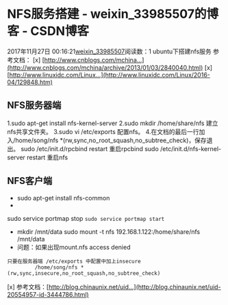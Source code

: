 # NFS服务搭建 - weixin_33985507的博客 - CSDN博客
2017年11月27日 00:16:21[weixin_33985507](https://me.csdn.net/weixin_33985507)阅读数：1
ubuntu下搭建nfs服务
参考文档：
[x] [http://www.cnblogs.com/mchina...](http://www.cnblogs.com/mchina/archive/2013/01/03/2840040.html)
[x] [http://www.linuxidc.com/Linux...](http://www.linuxidc.com/Linux/2016-04/129848.htm)
## **NFS服务器端**
1.sudo apt-get install nfs-kernel-server
2.sudo mkdir /home/share/nfs 建立nfs共享文件夹。
3.sudo vi /etc/exports 配置nfs。
4.在文档的最后一行加入/home/song/nfs *(rw,sync,no_root_squash,no_subtree_check)，保存退出。
sudo /etc/init.d/rpcbind restart 重启rpcbind
sudo /etc/init.d/nfs-kernel-server restart 重启nfs
## **NFS客户端**
- sudo apt-get install nfs-common
- 
sudo service portmap stop
`sudo service portmap start`
- mkdir /mnt/data
sudo mount -t nfs 192.168.1.122:/home/share/nfs  /mnt/data
- 问题：如果出现mount.nfs access denied
```
只要在服务器端 /etc/exports 中配置中加上insecure
         /home/song/nfs *(rw,sync,insecure,no_root_squash,no_subtree_check)
```
[x] 参考文档：[http://blog.chinaunix.net/uid...](http://blog.chinaunix.net/uid-20554957-id-3444786.html)
